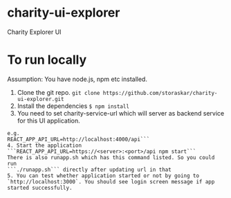 # charity-ui-explorer
Charity Explorer UI

# To run locally
Assumption: You have node.js, npm etc installed.
1. Clone the git repo.
```git clone https://github.com/storaskar/charity-ui-explorer.git```
2. Install the dependencies
```$ npm install ```
3. You need to set charity-service-url which will server as backend service for this UI application.
```REACT_APP_API_URL=https://<server>:<port>/api
e.g.
REACT_APP_API_URL=http://localhost:4000/api```
4. Start the application
```REACT_APP_API_URL=https://<server>:<port>/api npm start```
There is also runapp.sh which has this command listed. So you could run
```./runapp.sh``` directly after updating url in that
5. You can test whether application started or not by going to `http://localhost:3000`. You should see login screen message if app started successfully.
